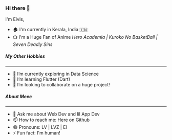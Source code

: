 ### Hi there 👋

I'm Elvis,

- 🏠 I'm currently in Kerala, India 🇮🇳
- 📺 I'm a Huge Fan of Anime <i>Hero Academia | Kuroko No BasketBall | Seven Deadly Sins</i>

##### My Other Hobbies 
<hr>

- 🔭 I’m currently exploring in Data Science 
- 🌱 I’m learning Flutter (Dart)
- 👯 I’m looking to collaborate on a huge project!


##### About Meee
<hr>

- 💬 Ask me about Web Dev and lil App Dev
- 📫 How to reach me: Here on Github
- 😄 Pronouns: LV | LVZ | El
- ⚡ Fun fact: I'm human!
